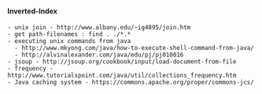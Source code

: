 #### Inverted-Index
    - unix join - http://www.albany.edu/~ig4895/join.htm
    - get path-filenames : find . ./*.*
    - executing unix commands from java
      - http://www.mkyong.com/java/how-to-execute-shell-command-from-java/
      - http://alvinalexander.com/java/edu/pj/pj010016
    - jsoup - http://jsoup.org/cookbook/input/load-document-from-file
    - frequency - http://www.tutorialspoint.com/java/util/collections_frequency.htm
    - Java caching system - https://commons.apache.org/proper/commons-jcs/
